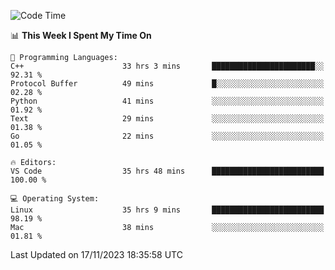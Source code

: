 
<!--START_SECTION:waka-->
![Code Time](http://img.shields.io/badge/Code%20Time-1%2C332%20hrs%2042%20mins-blue)

📊 **This Week I Spent My Time On** 

```text
💬 Programming Languages: 
C++                      33 hrs 3 mins       ███████████████████████░░   92.31 % 
Protocol Buffer          49 mins             █░░░░░░░░░░░░░░░░░░░░░░░░   02.28 % 
Python                   41 mins             ░░░░░░░░░░░░░░░░░░░░░░░░░   01.92 % 
Text                     29 mins             ░░░░░░░░░░░░░░░░░░░░░░░░░   01.38 % 
Go                       22 mins             ░░░░░░░░░░░░░░░░░░░░░░░░░   01.05 % 

🔥 Editors: 
VS Code                  35 hrs 48 mins      █████████████████████████   100.00 % 

💻 Operating System: 
Linux                    35 hrs 9 mins       █████████████████████████   98.19 % 
Mac                      38 mins             ░░░░░░░░░░░░░░░░░░░░░░░░░   01.81 % 
```


 Last Updated on 17/11/2023 18:35:58 UTC
<!--END_SECTION:waka-->

